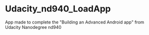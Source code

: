 # Udacity_nd940_LoadApp
App made to complete the "Building an Advanced Android app" from Udacity Nanodegree nd940
